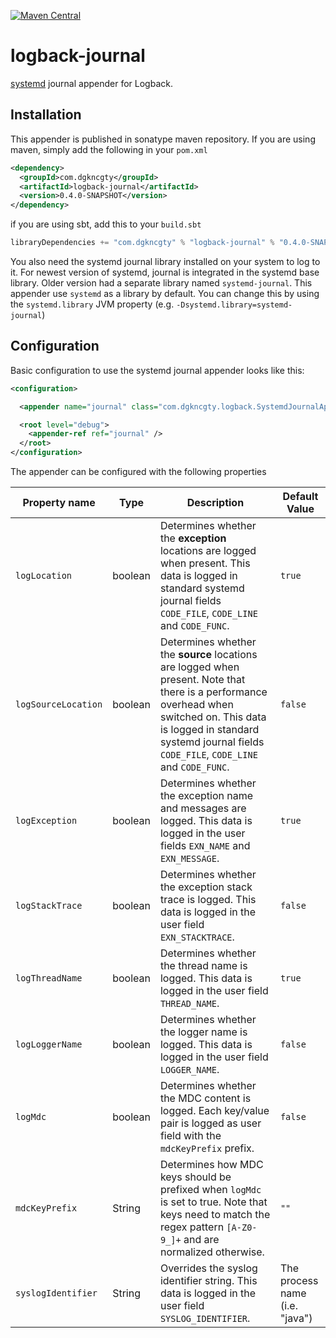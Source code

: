 [![Maven Central](https://maven-badges.herokuapp.com/maven-central/com.dgkncgty/logback-journal/badge.svg)](http://maven-badges.herokuapp.com/maven-central/com.dgkncgty/logback-journal)

logback-journal
===============

[systemd](http://freedesktop.org/wiki/Software/systemd/) journal appender for Logback.

Installation
------------

This appender is published in sonatype maven repository. If you are using maven, simply add the following in your `pom.xml`
```xml
<dependency>
  <groupId>com.dgkncgty</groupId>
  <artifactId>logback-journal</artifactId>
  <version>0.4.0-SNAPSHOT</version>
</dependency>
```

if you are using sbt, add this to your `build.sbt`
```scala
libraryDependencies += "com.dgkncgty" % "logback-journal" % "0.4.0-SNAPSHOT"
```

You also need the systemd journal library installed on your system to log to it. For newest version of systemd, journal is integrated in the systemd base library. Older version had a separate library named `systemd-journal`.
This appender use `systemd` as a library by default. You can change this by using the `systemd.library` JVM property (e.g. `-Dsystemd.library=systemd-journal`)

Configuration
-------------

Basic configuration to use the systemd journal appender looks like this:
```xml
<configuration>

  <appender name="journal" class="com.dgkncgty.logback.SystemdJournalAppender" />

  <root level="debug">
    <appender-ref ref="journal" />
  </root>
</configuration>
```

The appender can be configured with the following properties

Property name      | Type    | Description | Default Value
------------------ | ------- | ----------- | -------------
`logLocation`      | boolean | Determines whether the **exception** locations are logged when present. This data is logged in standard systemd journal fields `CODE_FILE`, `CODE_LINE` and `CODE_FUNC`. | `true`
`logSourceLocation`| boolean | Determines whether the **source** locations are logged when present. Note that there is a performance overhead when switched on. This data is logged in standard systemd journal fields `CODE_FILE`, `CODE_LINE` and `CODE_FUNC`. | `false`
`logException`     | boolean | Determines whether the exception name and messages are logged. This data is logged in the user fields `EXN_NAME` and `EXN_MESSAGE`. | `true`
`logStackTrace`    | boolean | Determines whether the exception stack trace is logged. This data is logged in the user field `EXN_STACKTRACE`. | `false`
`logThreadName`    | boolean | Determines whether the thread name is logged. This data is logged in the user field `THREAD_NAME`. | `true`
`logLoggerName`    | boolean | Determines whether the logger name is logged. This data is logged in the user field `LOGGER_NAME`. | `false`
`logMdc`           | boolean | Determines whether the MDC content is logged. Each key/value pair is logged as user field with the `mdcKeyPrefix` prefix. | `false`
`mdcKeyPrefix`     | String  | Determines how MDC keys should be prefixed when `logMdc` is set to true. Note that keys need to match the regex pattern `[A-Z0-9_]+` and are normalized otherwise. | `""`
`syslogIdentifier` | String  | Overrides the syslog identifier string. This data is logged in the user field `SYSLOG_IDENTIFIER`. | The process name (i.e. "java")

